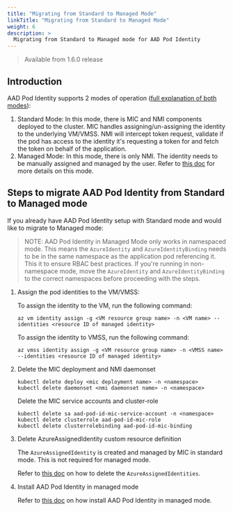 ```yaml
---
title: "Migrating from Standard to Managed Mode"
linkTitle: "Migrating from Standard to Managed Mode"
weight: 6
description: >
  Migrating from Standard to Managed mode for AAD Pod Identity
---
```


> Available from 1.6.0 release

## Introduction

AAD Pod Identity supports 2 modes of operation ([full explanation of both modes](https://azure.github.io/aad-pod-identity/docs/configure/pod_identity_in_managed_mode/)):

1. Standard Mode: In this mode, there is MIC and NMI components deployed to the cluster. MIC handles assigning/un-assigning the identity to the underlying VM/VMSS. NMI will intercept token request, validate if the pod has access to the identity it's requesting a token for and fetch the token on behalf of the application.
2. Managed Mode: In this mode, there is only NMI. The identity needs to be manually assigned and managed by the user. Refer to [this doc](../pod_identity_in_managed_mode) for more details on this mode.

## Steps to migrate AAD Pod Identity from Standard to Managed mode

If you already have AAD Pod Identity setup with Standard mode and would like to migrate to Managed mode:

> NOTE: AAD Pod Identity in Managed Mode only works in namespaced mode. This means the `AzureIdentity` and `AzureIdentityBinding` needs to be in the same namespace as the application pod referencing it. This it to ensure RBAC best practices. If you're running in non-namespace mode, move the `AzureIdentity` and `AzureIdentityBinding` to the correct namespaces before proceeding with the steps.

1. Assign the pod identities to the VM/VMSS:

    To assign the identity to the VM, run the following command:

    ```shell
    az vm identity assign -g <VM resource group name> -n <VM name> --identities <resource ID of managed identity>
    ```

    To assign the identity to VMSS, run the following command:

    ```shell
    az vmss identity assign -g <VM resource group name> -n <VMSS name> --identities <resource ID of managed identity>
    ```

1. Delete the MIC deployment and NMI daemonset

    ```shell
    kubectl delete deploy <mic deployment name> -n <namespace>
    kubectl delete daemonset <nmi daemonset name> -n <namespace>
    ```

    Delete the MIC service accounts and cluster-role

    ```shell
    kubectl delete sa aad-pod-id-mic-service-account -n <namespace>
    kubectl delete clusterrole aad-pod-id-mic-role
    kubectl delete clusterrolebinding aad-pod-id-mic-binding
    ```

1. Delete AzureAssignedIdentity custom resource definition

    The `AzureAssignedIdentity` is created and managed by MIC in standard mode. This is not required for managed mode.

    Refer to [this doc](../../troubleshooting/#unable-to-remove-azureassignedidentity-after-mic-pods-are-deleted) on how to delete the `AzureAssignedIdentities`.

1. Install AAD Pod Identity in managed mode

    Refer to [this doc](../pod_identity_in_managed_mode) on how install AAD Pod Identity in managed mode.
